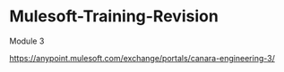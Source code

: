 # Mulesoft-Training-Revision

Module 3

https://anypoint.mulesoft.com/exchange/portals/canara-engineering-3/
